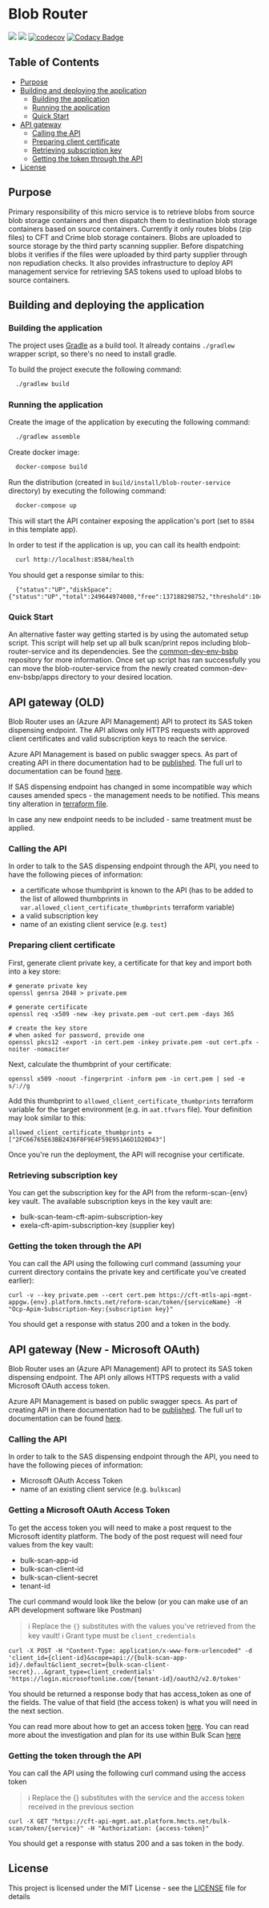 # Blob Router

![](https://github.com/hmcts/blob-router-service/workflows/CI/badge.svg)
[![](https://github.com/hmcts/blob-router-service/workflows/Publish%20Swagger%20Specs/badge.svg)](https://hmcts.github.io/reform-api-docs/swagger.html?url=https://hmcts.github.io/reform-api-docs/specs/blob-router-service.json)
[![codecov](https://codecov.io/gh/hmcts/blob-router-service/branch/master/graph/badge.svg)](https://codecov.io/gh/hmcts/blob-router-service)
[![Codacy Badge](https://api.codacy.com/project/badge/Grade/c99af8bcd53947deb32e8f0a7c500676)](https://www.codacy.com/manual/HMCTS/blob-router-service)

## Table of Contents

* [Purpose](#Purpose)
* [Building and deploying the application](#building-and-deploying-the-application)
  * [Building the application](#building-the-application)
  * [Running the application](#running-the-application)
  * [Quick Start](#quick-start)
* [API gateway](#api-gateway)
  * [Calling the API](#calling-the-api)
  * [Preparing client certificate](#preparing-client-certificate)
  * [Retrieving subscription key](#retrieving-subscription-key)
  * [Getting the token through the API](#getting-the-token-through-the-api)
* [License](#license)

## Purpose

Primary responsibility of this micro service is to retrieve blobs from source blob storage containers and then dispatch
them to destination blob storage containers based on source containers.
Currently it only routes blobs (zip files) to CFT and Crime blob storage containers. Blobs are uploaded to source storage
by the third party scanning supplier.
Before dispatching blobs it verifies if the files were uploaded by third party supplier through non repudiation checks.
It also provides infrastructure to deploy API management service for retrieving SAS tokens used to upload blobs to source
containers.

## Building and deploying the application
### Building the application

The project uses [Gradle](https://gradle.org) as a build tool. It already contains
`./gradlew` wrapper script, so there's no need to install gradle.

To build the project execute the following command:

```bash
  ./gradlew build
```

### Running the application

Create the image of the application by executing the following command:

```bash
  ./gradlew assemble
```

Create docker image:

```bash
  docker-compose build
```

Run the distribution (created in `build/install/blob-router-service` directory)
by executing the following command:

```bash
  docker-compose up
```

This will start the API container exposing the application's port
(set to `8584` in this template app).

In order to test if the application is up, you can call its health endpoint:

```bash
  curl http://localhost:8584/health
```

You should get a response similar to this:

```
  {"status":"UP","diskSpace":{"status":"UP","total":249644974080,"free":137188298752,"threshold":10485760}}
```

### Quick Start
An alternative faster way getting started is by using the automated setup script. This script will help set up all
bulk scan/print repos including blob-router-service and its dependencies.
See the [common-dev-env-bsbp](https://github.com/hmcts/common-dev-env-bsbp) repository for more information.
Once set up script has ran successfully you can move the blob-router-service from the newly created
common-dev-env-bsbp/apps directory to your desired location.

## API gateway (OLD)

Blob Router uses an (Azure API Management) API to protect its SAS token dispensing endpoint.
The API allows only HTTPS requests with approved client certificates and valid subscription keys to reach
the service.

Azure API Management is based on public swagger specs.
As part of creating API in there documentation had to be [published](.github/workflows/publish-openapi.yaml).
The full url to documentation can be found [here](https://github.com/hmcts/cnp-api-docs/blob/master/docs/specs/blob-router-service.json).

If SAS dispensing endpoint has changed in some incompatible way which causes amended specs - the management needs to be notified.
This means tiny alteration in [terraform file](infrastructure/cft-api-mgmt.tf).

In case any new endpoint needs to be included - same treatment must be applied.

### Calling the API

In order to talk to the SAS dispensing endpoint through the API, you need to have the following pieces
of information:

- a certificate whose thumbprint is known to the API (has to be added to the list of allowed thumbprints in `var.allowed_client_certificate_thumbprints` terraform variable)
- a valid subscription key
- name of an existing client service (e.g. `test`)

### Preparing client certificate

First, generate client private key, a certificate for that key and import both into a key store:

```
# generate private key
openssl genrsa 2048 > private.pem

# generate certificate
openssl req -x509 -new -key private.pem -out cert.pem -days 365

# create the key store
# when asked for password, provide one
openssl pkcs12 -export -in cert.pem -inkey private.pem -out cert.pfx -noiter -nomaciter
```

Next, calculate the thumbprint of your certificate:

```
openssl x509 -noout -fingerprint -inform pem -in cert.pem | sed -e s/://g
```

Add this thumbprint to `allowed_client_certificate_thumbprints` terraform variable for the target environment (e.g. in `aat.tfvars` file). Your definition may look similar to this:

```
allowed_client_certificate_thumbprints = ["2FC66765E63BB2436F0F9E4F59E951A6D1D20D43"]
```

Once you're run the deployment, the API will recognise your certificate.

### Retrieving subscription key

You can get the subscription key for the API from the reform-scan-{env} key vault.
The available subscription keys in the key vault are:
  - bulk-scan-team-cft-apim-subscription-key
  - exela-cft-apim-subscription-key (supplier key)


### Getting the token through the API

You can call the API using the following curl command (assuming your current directory contains the private key
and certificate you've created earlier):

```
curl -v --key private.pem --cert cert.pem https://cft-mtls-api-mgmt-appgw.{env}.platform.hmcts.net/reform-scan/token/{serviceName} -H "Ocp-Apim-Subscription-Key:{subscription key}"
```

You should get a response with status 200 and a token in the body.

## API gateway (New - Microsoft OAuth)

Blob Router uses an (Azure API Management) API to protect its SAS token dispensing endpoint.
The API only allows HTTPS requests with a valid Microsoft OAuth access token.

Azure API Management is based on public swagger specs.
As part of creating API in there documentation had to be [published](.github/workflows/publish-openapi.yaml).
The full url to documentation can be found [here](https://github.com/hmcts/cnp-api-docs/blob/master/docs/specs/blob-router-service.json).

### Calling the API

In order to talk to the SAS dispensing endpoint through the API, you need to have the following pieces
of information:

- Microsoft OAuth Access Token
- name of an existing client service (e.g. `bulkscan`)

### Getting a Microsoft OAuth Access Token

To get the access token you will need to make a post request to the Microsoft identity platform. The body of the post
request will need four values from the key vault:
- bulk-scan-app-id
- bulk-scan-client-id
- bulk-scan-client-secret
- tenant-id

The curl command would look like the below (or you can make use of an API development software like Postman)

> ℹ️ Replace the `{}` substitutes with the values you've retrieved from the key vault!
> ℹ️ Grant type must be `client_credentials`
```
curl -X POST -H "Content-Type: application/x-www-form-urlencoded" -d 'client_id={client-id}&scope=api://{bulk-scan-app-id}/.default&client_secret={bulk-scan-client-secret}...&grant_type=client_credentials' 'https://login.microsoftonline.com/{tenant-id}/oauth2/v2.0/token'
```
You should be returned a response body that has access_token as one of the fields. The value of that field (the access token) is what you will
need in the next section.

You can read more about how to get an access token [here](https://learn.microsoft.com/en-us/entra/identity-platform/v2-oauth2-client-creds-grant-flow#get-a-token).
You can read more about the investigation and plan for its use within Bulk Scan [here](https://tools.hmcts.net/confluence/display/DATS/Bulk+scan+-+Azure+API+Management+OAuth+2.0+Investigation+and+Plan)

### Getting the token through the API

You can call the API using the following curl command using the access token
> ℹ️ Replace the {} substitutes with the service and the access token received in the previous section

```
curl -X GET "https://cft-api-mgmt.aat.platform.hmcts.net/bulk-scan/token/{service}" -H "Authorization: {access-token}"
```

You should get a response with status 200 and a sas token in the body.

## License

This project is licensed under the MIT License - see the [LICENSE](LICENSE) file for details


